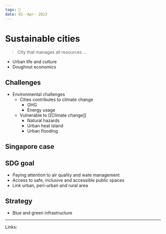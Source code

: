 ```yaml
---
tags: 🌱
date: 01--Apr--2023
---
```


# Sustainable cities

> City that manages all resources …

- Urban life and culture
- Doughnut economics

## Challenges
- Environmental challenges
    - Cities contributes to climate change
        - GHG
        - Energy usage
    - Vulnerable to [[Climate change]]
        - Natural hazards
        - Urban heat island
        - Urban flooding

## Singapore case

## SDG goal
- Paying attention to air quality and wate management
- Access to safe, inclusive and accessible public spaces
- Link urban, peri-urban and rural area

## Strategy
- Blue and green infrastructure

---
Links: 